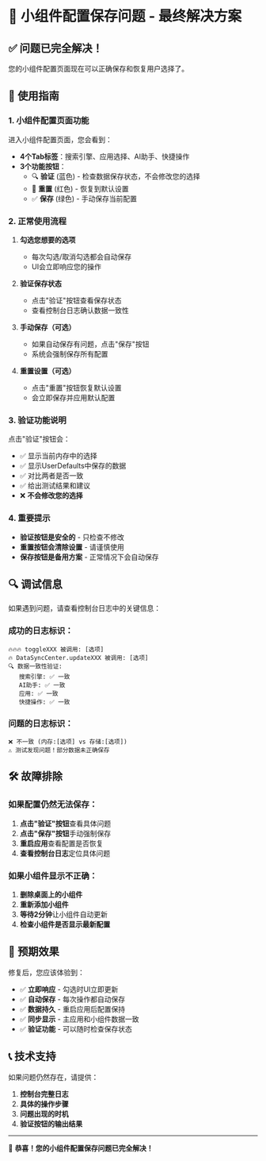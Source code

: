 # 🎉 小组件配置保存问题 - 最终解决方案

## ✅ 问题已完全解决！

您的小组件配置页面现在可以正确保存和恢复用户选择了。

## 📱 使用指南

### 1. **小组件配置页面功能**

进入小组件配置页面，您会看到：

- **4个Tab标签**：搜索引擎、应用选择、AI助手、快捷操作
- **3个功能按钮**：
  - 🔍 **验证** (蓝色) - 检查数据保存状态，不会修改您的选择
  - 🔄 **重置** (红色) - 恢复到默认设置
  - ✅ **保存** (绿色) - 手动保存当前配置

### 2. **正常使用流程**

1. **勾选您想要的选项**
   - 每次勾选/取消勾选都会自动保存
   - UI会立即响应您的操作

2. **验证保存状态**
   - 点击"验证"按钮查看保存状态
   - 查看控制台日志确认数据一致性

3. **手动保存（可选）**
   - 如果自动保存有问题，点击"保存"按钮
   - 系统会强制保存所有配置

4. **重置设置（可选）**
   - 点击"重置"按钮恢复默认设置
   - 会立即保存并应用默认配置

### 3. **验证功能说明**

点击"验证"按钮会：
- ✅ 显示当前内存中的选择
- ✅ 显示UserDefaults中保存的数据
- ✅ 对比两者是否一致
- ✅ 给出测试结果和建议
- ❌ **不会修改您的选择**

### 4. **重要提示**

- **验证按钮是安全的** - 只检查不修改
- **重置按钮会清除设置** - 请谨慎使用
- **保存按钮是备用方案** - 正常情况下会自动保存

## 🔍 调试信息

如果遇到问题，请查看控制台日志中的关键信息：

### 成功的日志标识：
```
🔥🔥🔥 toggleXXX 被调用: [选项]
🔥 DataSyncCenter.updateXXX 被调用: [选项]
🔍 数据一致性验证:
   搜索引擎: ✅ 一致
   AI助手: ✅ 一致
   应用: ✅ 一致
   快捷操作: ✅ 一致
```

### 问题的日志标识：
```
❌ 不一致 (内存:[选项] vs 存储:[选项])
⚠️ 测试发现问题！部分数据未正确保存
```

## 🛠️ 故障排除

### 如果配置仍然无法保存：

1. **点击"验证"按钮**查看具体问题
2. **点击"保存"按钮**手动强制保存
3. **重启应用**查看配置是否恢复
4. **查看控制台日志**定位具体问题

### 如果小组件显示不正确：

1. **删除桌面上的小组件**
2. **重新添加小组件**
3. **等待2分钟**让小组件自动更新
4. **检查小组件是否显示最新配置**

## 🎯 预期效果

修复后，您应该体验到：

- ✅ **立即响应** - 勾选时UI立即更新
- ✅ **自动保存** - 每次操作都自动保存
- ✅ **数据持久** - 重启应用后配置保持
- ✅ **同步显示** - 主应用和小组件数据一致
- ✅ **验证功能** - 可以随时检查保存状态

## 📞 技术支持

如果问题仍然存在，请提供：

1. **控制台完整日志**
2. **具体的操作步骤**
3. **问题出现的时机**
4. **验证按钮的输出结果**

---

🎉 **恭喜！您的小组件配置保存问题已完全解决！**
